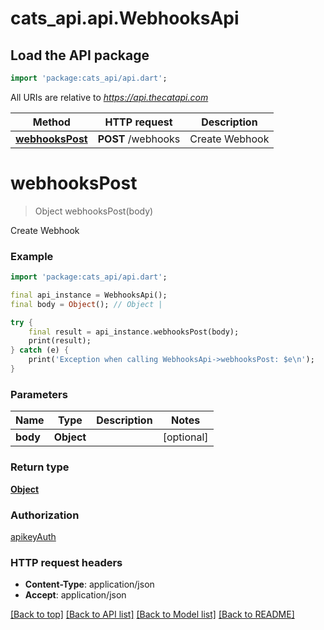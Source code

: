 # cats_api.api.WebhooksApi

## Load the API package
```dart
import 'package:cats_api/api.dart';
```

All URIs are relative to *https://api.thecatapi.com*

Method | HTTP request | Description
------------- | ------------- | -------------
[**webhooksPost**](WebhooksApi.md#webhookspost) | **POST** /webhooks | Create Webhook


# **webhooksPost**
> Object webhooksPost(body)

Create Webhook

### Example
```dart
import 'package:cats_api/api.dart';

final api_instance = WebhooksApi();
final body = Object(); // Object | 

try {
    final result = api_instance.webhooksPost(body);
    print(result);
} catch (e) {
    print('Exception when calling WebhooksApi->webhooksPost: $e\n');
}
```

### Parameters

Name | Type | Description  | Notes
------------- | ------------- | ------------- | -------------
 **body** | **Object**|  | [optional] 

### Return type

[**Object**](Object.md)

### Authorization

[apikeyAuth](../README.md#apikeyAuth)

### HTTP request headers

 - **Content-Type**: application/json
 - **Accept**: application/json

[[Back to top]](#) [[Back to API list]](../README.md#documentation-for-api-endpoints) [[Back to Model list]](../README.md#documentation-for-models) [[Back to README]](../README.md)

